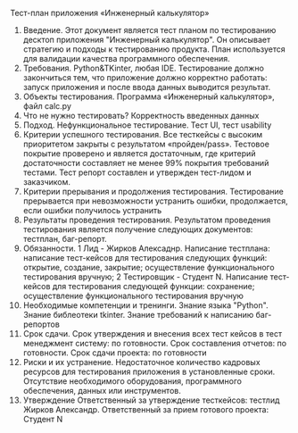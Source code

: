 Тест-план приложения «Инженерный калькулятор»
1.	Введение. Этот документ является тест планом по тестированию десктоп приложения "Инженерный калькулятор". Он описывает стратегию и подходы к тестированию продукта. План используется для валидации качества программного обеспечения.
2.	Требования. Python&TKinter, любая IDE. Тестирование должно закончиться тем, что приложение должно корректно работать: запуск приложения и после ввода данных выводится результат.
3.	Объекты тестирования. Программа «Инженерный калькулятор», файл calc.py
4.	Что не нужно тестировать? Корректность введенных данных
5.	Подход. Нефункциональное тестирование. Тест UI, тест usability
6.	Критерии успешного тестирования. Все тесткейсы с высоким приоритетом закрыты с результатом «пройден/pass». Тестовое покрытие проверено и является достаточным, где критерий достаточности составляет не менее 99% покрытия требований тестами. Тест репорт составлен и утвержден тест-лидом и заказчиком.
7.	Критерии прерывания и продолжения тестирования. Тестирование прерывается при невозможности устранить ошибки, продолжается, если ошибки получилось устранить
8.	Результаты проведения тестирования. Результатом проведения тестирования является получение следующих документов: тестплан, баг-репорт.
9. Обязанности. 1 Лид - Жирков Алексаднр. Написание тестплана: написание тест-кейсов для тестирования следующих функций: открытие, создание, закрытие; осуществление функционального тестирования вручную; 2 Тестировщик - Студент N. Написание тест-кейсов для тестирования следующей функции: сохранение; осуществление функционального тестирования вручную
10. Необходимые компетенции и тренинги. Знание языка "Python". Знание библеотеки tkinter. Знание требований к написанию баг-репортов
11. Срок сдачи. Срок утверждения и внесения всех тест кейсов в тест менеджмент систему: по готовности. Срок составления отчетов: по готовности. Срок сдачи проекта: по готовности
12. Риски и их устранение. Недостаточное количество кадровых ресурсов для тестирования приложения в установленные сроки. Отсутствие необходимого оборудования, программного обеспечения, данных или инструментов.
13. Утверждение Ответственный за утверждение тесткейсов: тестлид Жирков Александр. Ответственный за прием готового проекта: Студент N